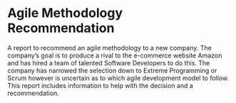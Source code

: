 # Agile Methodology Recommendation

A report to recommend an agile methodology to a new company. 
The company’s goal is to produce a rival to the e-commerce website Amazon and has hired a team of talented Software Developers to do this. 
The company has narrowed the selection down to Extreme Programming or Scrum however is uncertain as to which agile development model to follow. 
This report includes information to help with the decision and a recommendation.
